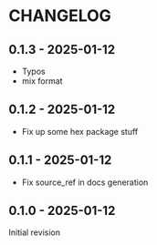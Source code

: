 # CHANGELOG

## 0.1.3 - 2025-01-12

- Typos
- mix format

## 0.1.2 - 2025-01-12

- Fix up some hex package stuff

## 0.1.1 - 2025-01-12

- Fix source_ref in docs generation

## 0.1.0 - 2025-01-12

Initial revision
